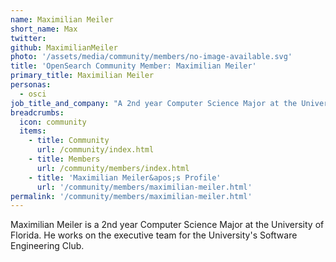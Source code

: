 ```yaml
---
name: Maximilian Meiler
short_name: Max
twitter: 
github: MaximilianMeiler
photo: '/assets/media/community/members/no-image-available.svg'
title: 'OpenSearch Community Member: Maximilian Meiler'
primary_title: Maximilian Meiler
personas:
  - osci
job_title_and_company: "A 2nd year Computer Science Major at the University of Florida"
breadcrumbs:
  icon: community
  items:
    - title: Community
      url: /community/index.html
    - title: Members
      url: /community/members/index.html
    - title: 'Maximilian Meiler&apos;s Profile'
      url: '/community/members/maximilian-meiler.html'
permalink: '/community/members/maximilian-meiler.html'
---
```


Maximilian Meiler is a 2nd year Computer Science Major at the University of Florida.
He works on the executive team for the University's Software Engineering Club.